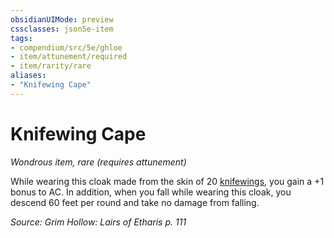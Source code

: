 ```yaml
---
obsidianUIMode: preview
cssclasses: json5e-item
tags:
- compendium/src/5e/ghloe
- item/attunement/required
- item/rarity/rare
aliases: 
- "Knifewing Cape"
---
```

# Knifewing Cape
*Wondrous item, rare (requires attunement)*  


While wearing this cloak made from the skin of 20 [knifewings](2-Mechanics/CLI/bestiary/beast/knifewing-ghloe.md), you gain a +1 bonus to AC. In addition, when you fall while wearing this cloak, you descend 60 feet per round and take no damage from falling.

*Source: Grim Hollow: Lairs of Etharis p. 111*